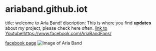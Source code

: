 # ariaband.github.iot
title: welcome to Aria Band!
discription: This is where you find **updates** about my project, please check here often.
[link to Youtube!](https://www.youtube.com/user/TheAriaband)https://www.facebook.com/AriaBandFans/

[facebook page](https://www.facebook.com/AriaBandFans/)
![Image of Aria Band](https://www.facebook.com/AriaBandFans/photos/a.473737185974552/2486397418041842/)
